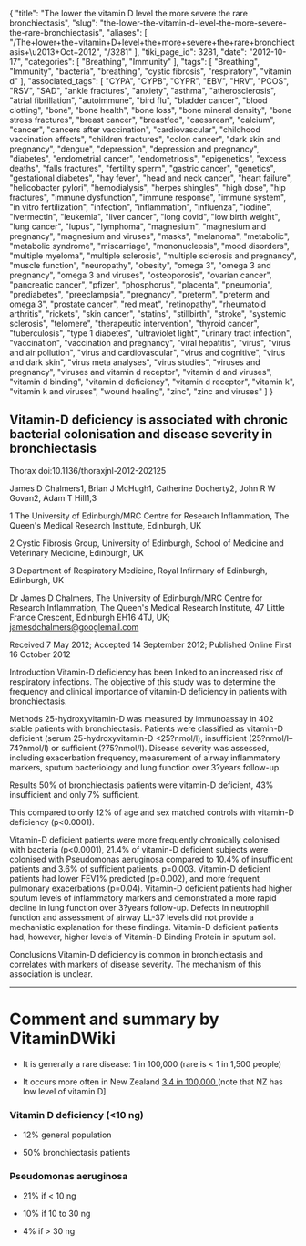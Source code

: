 {
    "title": "The lower the vitamin D level the more severe the rare bronchiectasis",
    "slug": "the-lower-the-vitamin-d-level-the-more-severe-the-rare-bronchiectasis",
    "aliases": [
        "/The+lower+the+vitamin+D+level+the+more+severe+the+rare+bronchiectasis+\u2013+Oct+2012",
        "/3281"
    ],
    "tiki_page_id": 3281,
    "date": "2012-10-17",
    "categories": [
        "Breathing",
        "Immunity"
    ],
    "tags": [
        "Breathing",
        "Immunity",
        "bacteria",
        "breathing",
        "cystic fibrosis",
        "respiratory",
        "vitamin d"
    ],
    "associated_tags": [
        "CYPA",
        "CYPB",
        "CYPR",
        "EBV",
        "HRV",
        "PCOS",
        "RSV",
        "SAD",
        "ankle fractures",
        "anxiety",
        "asthma",
        "atherosclerosis",
        "atrial fibrillation",
        "autoimmune",
        "bird flu",
        "bladder cancer",
        "blood clotting",
        "bone",
        "bone health",
        "bone loss",
        "bone mineral density",
        "bone stress fractures",
        "breast cancer",
        "breastfed",
        "caesarean",
        "calcium",
        "cancer",
        "cancers after vaccination",
        "cardiovascular",
        "childhood vaccination effects",
        "children fractures",
        "colon cancer",
        "dark skin and pregnancy",
        "dengue",
        "depression",
        "depression and pregnancy",
        "diabetes",
        "endometrial cancer",
        "endometriosis",
        "epigenetics",
        "excess deaths",
        "falls fractures",
        "fertility sperm",
        "gastric cancer",
        "genetics",
        "gestational diabetes",
        "hay fever",
        "head and neck cancer",
        "heart failure",
        "helicobacter pylori",
        "hemodialysis",
        "herpes shingles",
        "high dose",
        "hip fractures",
        "immune dysfunction",
        "immune response",
        "immune system",
        "in vitro fertilization",
        "infection",
        "inflammation",
        "influenza",
        "iodine",
        "ivermectin",
        "leukemia",
        "liver cancer",
        "long covid",
        "low birth weight",
        "lung cancer",
        "lupus",
        "lymphoma",
        "magnesium",
        "magnesium and pregnancy",
        "magnesium and viruses",
        "masks",
        "melanoma",
        "metabolic",
        "metabolic syndrome",
        "miscarriage",
        "mononucleosis",
        "mood disorders",
        "multiple myeloma",
        "multiple sclerosis",
        "multiple sclerosis and pregnancy",
        "muscle function",
        "neuropathy",
        "obesity",
        "omega 3",
        "omega 3 and pregnancy",
        "omega 3 and viruses",
        "osteoporosis",
        "ovarian cancer",
        "pancreatic cancer",
        "pfizer",
        "phosphorus",
        "placenta",
        "pneumonia",
        "prediabetes",
        "preeclampsia",
        "pregnancy",
        "preterm",
        "preterm and omega 3",
        "prostate cancer",
        "red meat",
        "retinopathy",
        "rheumatoid arthritis",
        "rickets",
        "skin cancer",
        "statins",
        "stillbirth",
        "stroke",
        "systemic sclerosis",
        "telomere",
        "therapeutic intervention",
        "thyroid cancer",
        "tuberculosis",
        "type 1 diabetes",
        "ultraviolet light",
        "urinary tract infection",
        "vaccination",
        "vaccination and pregnancy",
        "viral hepatitis",
        "virus",
        "virus and air pollution",
        "virus and cardiovascular",
        "virus and cognitive",
        "virus and dark skin",
        "virus meta analyses",
        "virus studies",
        "viruses and pregnancy",
        "viruses and vitamin d receptor",
        "vitamin d and viruses",
        "vitamin d binding",
        "vitamin d deficiency",
        "vitamin d receptor",
        "vitamin k",
        "vitamin k and viruses",
        "wound healing",
        "zinc",
        "zinc and viruses"
    ]
}


## Vitamin-D deficiency is associated with chronic bacterial colonisation and disease severity in bronchiectasis

Thorax doi:10.1136/thoraxjnl-2012-202125

James D Chalmers1, Brian J McHugh1, Catherine Docherty2, John R W Govan2, Adam T Hill1,3

1 The University of Edinburgh/MRC Centre for Research Inflammation, The Queen's Medical Research Institute, Edinburgh, UK

2 Cystic Fibrosis Group, University of Edinburgh, School of Medicine and Veterinary Medicine, Edinburgh, UK

3 Department of Respiratory Medicine, Royal Infirmary of Edinburgh, Edinburgh, UK

Dr James D Chalmers, The University of Edinburgh/MRC Centre for Research Inflammation, The Queen's Medical Research Institute, 47 Little France Crescent, Edinburgh EH16 4TJ, UK; jamesdchalmers@googlemail.com

Received 7 May 2012; Accepted 14 September 2012; Published Online First 16 October 2012

Introduction Vitamin-D deficiency has been linked to an increased risk of respiratory infections. The objective of this study was to determine the frequency and clinical importance of vitamin-D deficiency in patients with bronchiectasis.

Methods 25-hydroxyvitamin-D was measured by immunoassay in 402 stable patients with bronchiectasis. Patients were classified as vitamin-D deficient (serum 25-hydroxyvitamin-D <25?nmol/l), insufficient (25?nmol/l–74?nmol/l) or sufficient (?75?nmol/l). Disease severity was assessed, including exacerbation frequency, measurement of airway inflammatory markers, sputum bacteriology and lung function over 3?years follow-up.

Results 50% of bronchiectasis patients were vitamin-D deficient, 43% insufficient and only 7% sufficient. 

This compared to only 12% of age and sex matched controls with vitamin-D deficiency (p<0.0001). 

Vitamin-D deficient patients were more frequently chronically colonised with bacteria (p<0.0001), 21.4% of vitamin-D deficient subjects were colonised with Pseudomonas aeruginosa compared to 10.4% of insufficient patients and 3.6% of sufficient patients, p=0.003. Vitamin-D deficient patients had lower FEV1% predicted (p=0.002), and more frequent pulmonary exacerbations (p=0.04). Vitamin-D deficient patients had higher sputum levels of inflammatory markers and demonstrated a more rapid decline in lung function over 3?years follow-up. Defects in neutrophil function and assessment of airway LL-37 levels did not provide a mechanistic explanation for these findings. Vitamin-D deficient patients had, however, higher levels of Vitamin-D Binding Protein in sputum sol.

Conclusions Vitamin-D deficiency is common in bronchiectasis and correlates with markers of disease severity. The mechanism of this association is unclear.

---

# Comment and summary by VitaminDWiki

* It is generally a rare disease: 1 in 100,000   (rare is < 1 in 1,500 people)

* It occurs more often in New Zealand [3.4 in 100,000 ](http://dnmeds.otago.ac.nz/departments/womens/paediatrics/research/nzpsu/pdf/bronchiectasis.pdf%20) (note that NZ has low level of vitamin D]

### Vitamin D deficiency (<10 ng)

* 12% general population

* 50% bronchiectasis patients

### Pseudomonas aeruginosa

* 21% if < 10 ng

* 10% if  10 to 30 ng

* 4% if > 30 ng